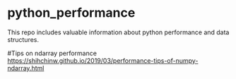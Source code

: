 # python_performance
This repo includes valuable information about python performance and data structures.

#Tips on ndarray performance
https://shihchinw.github.io/2019/03/performance-tips-of-numpy-ndarray.html
